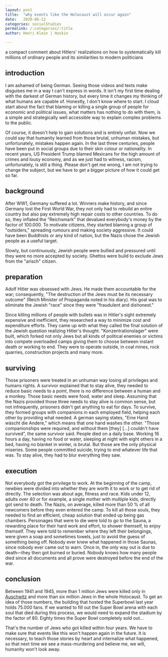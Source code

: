 ```yaml
---
layout: post
title:  "why events like the Holocaust will occur again"
date:   2020-06-12
categories: socialStudies
permalink: /:categories/:title
author: Henri Klein | Hoskin

---
```


a compact comment about Hitlers' realizations on how to systematically kill millions of ordinary people and its similarities to modern politicians



## introduction

I am ashamed of being German. Seeing those videos and texts make disguises me in a way I can't express in words. It isn't my first time dealing with the darkest of German history, but every time it changes my thinking of what humans are capable of. Honestly, I don't know where to start. I cloud start about the fact that blaming or killing a single group of people for economic and political issues, what matters has nothing to do with them, is a simple and strategically well accessible way to explain complex problems to the public.

Of course, it doesn't help to gain solutions and is entirely unfair. Now we could say that humanity learned from those brutal, unhuman mistakes, but unfortunately, mistakes happen again. In the last three centuries, people have been put in social groups due to their skin colour or nationality. In recent years, US President Trump blamed Mexicans for the high amount of crimes and lousy economy, and as we just had to witness, racism, unfortunately, is still a thing. Please don't get me wrong, I am not trying to change the subject, but we have to get a bigger picture of how it could get so far.

## background

After WW1, Germany suffered a lot. Winners make history, and since Germany lost the First World War, they not only had to rebuild an entire country but also pay extremely high repair costs to other countries. To do so, they inflated the "Reichsmark" that devalued everybody's money by the factor of 100.000. To motivate citizens, they started blaming a group of "outsiders," spreading rumours and making society aggressive. It could have been Buddhists or any kind of nation, but the Nazis chose the Jewish people as a useful target.

Slowly, but continuously, Jewish people were bullied and pressured until they were no more accepted by society. Ghettos were build to exclude Jews from the "arisch" citizen.

## preparation

Adolf Hitler was obsessed with Jews. He made them accountable for the war; consequently, "The destruction of the Jews must be its necessary outcome" (Reich Minister of Propaganda noted in his diary). His goal was to eliminate the Jewish "race" since they were "fraudulent and dishonest."

Since killing millions of people with bullets was in Hitler's sight extremely expensive and inefficient, they researched a way to minimize cost and expenditure efforts. They came up with what they called the final solution of the Jewish question realizing Hitler's thought. "Konzentrationslager" were built, which forked not only Jews but all kinds of political enemies or victims into compete overloaded camps giving them to choose between instant death or working to end. They were to operate outside, in coal mines, rock quarries, construction projects and many more.

## surviving

Those prisoners were treated in an unhuman way losing all privileges and humans rights. A survivor explained that to stay alive, they needed to reduce basic needs to a point, there is no difference between a human and a monkey. Those basic needs were food, water and sleep. Assuming that the Nazis provided those three needs to stay alive is common sense, but not infrequently, prisoners didn't get anything to eat for days. To survive, they formed groups with companions in each employed field, helping each other by providing what needed. A german saying states, "Eine Hand wäscht die Andere," which means that one hand washes the other. "Those companionships were required, and without them [they] [...] couldn't have survived", the same survivor said. People died on a daily base. Working 16 hours a day, having no food or water, sleeping at night with eight others in a bed, having no blanket in winter, is brutal. But those are the only physical miseries. Some people committed suicide, trying to end whatever life that was. To stay alive, they had to blur everything they saw.

## execution

Not everybody got the privilege to work. At the beginning of the camp, newbies were divided into whether they are worth it to work or to get rid of directly. The selection was about age, fitness and race. Kids under 12, adults over 40 or for example, a single mother with multiple kids, directly got send to death. The Nazis, on average, killed more than 50 % of all newcomers before they even entered the camp. To kill all those souls, they needed to find an efficient, cheap solution that ended up being gas chambers. Personages that were to die were told to go to the Sauna, a rewarding place for their hard work and effort, to shower themself, to enjoy themself. They were told to remember where they left their belongings, were given a soap and sometimes towels, just to avoid the guess of something being off. Nobody ever knew what happened in those Saunas, since nobody ever came out to warn. Once in, the only way out is due to death—they then got burned or buried. Nobody knows how many people died since all documents and all prove were destroyed before the end of the war.

## conclusion

Between 1941 and 1945, more than 1 million Jews were killed only in [Auschwitz](https://en.m.wikipedia.org/wiki/Auschwitz_concentration_camp) and more than six million Jews in the whole Holocaust. To get an idea of those numbers, the building that hosted the Superbowl last year holds 75.000 fans. If we wanted to fill out the Super Bowl arena with each soul that died during this process, we would need to expand the stadium by the factor of 80. Eighty times the Super Bowl completely sold out...

That's the number of Jews who got killed within four years. We have to make sure that events like this won't happen again in the future. It is necessary, to teach those stories by heart and internalize what happened, so that next time we see a mass-murdering and believe me, we will, humanity won't look away.